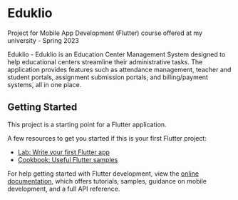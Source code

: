 # Eduklio
Project for Mobile App Development (Flutter) course offered at my university - Spring 2023

Eduklio - Eduklio  is an Education Center Management System designed to help educational centers streamline their administrative tasks. 
The application provides features such as attendance management, teacher and student portals, assignment submission portals, and billing/payment systems, all in one place.

## Getting Started

This project is a starting point for a Flutter application.

A few resources to get you started if this is your first Flutter project:

- [Lab: Write your first Flutter app](https://docs.flutter.dev/get-started/codelab)
- [Cookbook: Useful Flutter samples](https://docs.flutter.dev/cookbook)

For help getting started with Flutter development, view the
[online documentation](https://docs.flutter.dev/), which offers tutorials,
samples, guidance on mobile development, and a full API reference.

